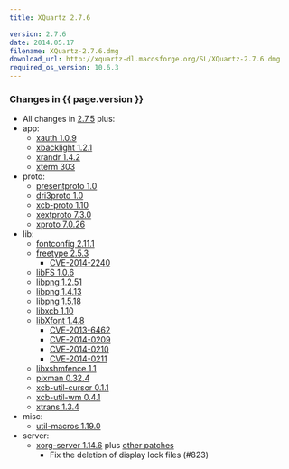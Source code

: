 ```yaml
---
title: XQuartz 2.7.6

version: 2.7.6
date: 2014.05.17
filename: XQuartz-2.7.6.dmg
download_url: http://xquartz-dl.macosforge.org/SL/XQuartz-2.7.6.dmg
required_os_version: 10.6.3
---
```


### Changes in {{ page.version }} ###
  * All changes in [2.7.5](XQuartz-2.7.5.html) plus:
  * app:
    * [xauth 1.0.9](http://lists.x.org/archives/xorg-announce/2014-April/002414.html)
    * [xbacklight 1.2.1](http://lists.freedesktop.org/archives/xorg/2013-October/056073.html)
    * [xrandr 1.4.2](http://lists.x.org/archives/xorg-announce/2014-March/002412.html)
    * [xterm 303](http://lists.x.org/archives/xorg/2014-March/056429.html)
  * proto:
    * [presentproto 1.0](http://lists.x.org/archives/xorg-announce/2013-November/002348.html)
    * [dri3proto 1.0](http://lists.x.org/archives/xorg-announce/2013-November/002349.html)
    * [xcb-proto 1.10](http://lists.x.org/archives/xorg-announce/2013-December/002382.html)
    * [xextproto 7.3.0](http://lists.x.org/archives/xorg-announce/2013-December/002385.html)
    * [xproto 7.0.26](http://lists.x.org/archives/xorg-announce/2014-April/002417.html)
  * lib:
    * [fontconfig 2.11.1](http://lists.freedesktop.org/archives/fontconfig/2014-March/005167.html)
    * [freetype 2.5.3](http://sourceforge.net/projects/freetype/files/freetype2/2.5.3)
      * [CVE-2014-2240](http://cve.mitre.org/cgi-bin/cvename.cgi?name=CVE-2014-2240)
    * [libFS 1.0.6](http://lists.x.org/archives/xorg-announce/2014-March/002405.html)
    * [libpng 1.2.51](http://sourceforge.net/p/png-mng/mailman/message/31940976)
    * [libpng 1.4.13](http://sourceforge.net/p/png-mng/mailman/message/31940976)
    * [libpng 1.5.18](http://sourceforge.net/p/png-mng/mailman/message/31940976)
    * [libxcb 1.10](http://lists.x.org/archives/xorg-announce/2013-December/002383.html)
    * [libXfont 1.4.8](http://lists.x.org/archives/xorg-announce/2014-May/002432.html)
      * [CVE-2013-6462](http://cve.mitre.org/cgi-bin/cvename.cgi?name=CVE-2013-6462)
      * [CVE-2014-0209](http://cve.mitre.org/cgi-bin/cvename.cgi?name=CVE-2014-0209)
      * [CVE-2014-0210](http://cve.mitre.org/cgi-bin/cvename.cgi?name=CVE-2014-0210)
      * [CVE-2014-0211](http://cve.mitre.org/cgi-bin/cvename.cgi?name=CVE-2014-0211)
    * [libxshmfence 1.1](http://lists.x.org/archives/xorg-announce/2013-November/002373.html)
    * [pixman 0.32.4](http://lists.x.org/archives/xorg-announce/2013-November/002368.html)
    * [xcb-util-cursor 0.1.1](http://lists.x.org/archives/xorg-announce/2013-November/002363.html)
    * [xcb-util-wm 0.4.1](http://lists.x.org/archives/xorg-announce/2014-February/002401.html)
    * [xtrans 1.3.4](http://lists.x.org/archives/xorg-announce/2014-March/002413.html)
  * misc:
    * [util-macros 1.19.0](http://lists.x.org/archives/xorg-announce/2014-March/002411.html)
  * server:
    * [xorg-server 1.14.6](http://lists.x.org/archives/xorg-announce/2014-April/002418.html) plus [other patches](http://cgit.freedesktop.org/~jeremyhu/xserver/log/?h=XQuartz-2.7.6)
      * Fix the deletion of display lock files (#823)
